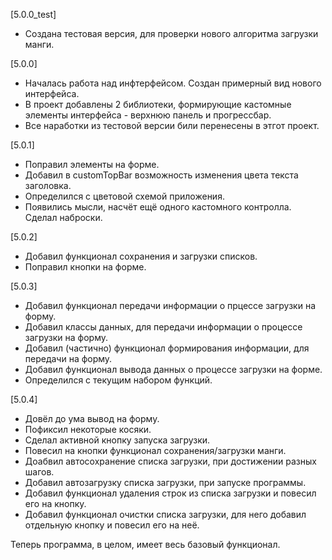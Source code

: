 [5.0.0_test] 
+ Создана тестовая версия, для проверки нового алгоритма загрузки манги.

[5.0.0] 
+ Началась работа над инфтерфейсом. Создан примерный вид нового интерфейса.
+ В проект добавлены 2 библиотеки, формирующие кастомные элементы интерфейса - верхнюю панель и прогрессбар.
+ Все наработки из тестовой версии били перенесены в этгот проект.

[5.0.1] 
+ Поправил элементы на форме.
+ Добавил в customTopBar возможность изменения цвета текста заголовка.
+ Определился с цветовой схемой приложения.
+ Появились мысли, насчёт ещё одного кастомного контролла. Сделал наброски.

[5.0.2]
+ Добавил функционал сохранения и загрузки списков.
+ Поправил кнопки на форме.

[5.0.3]
+ Добавил функционал передачи информации о прцессе загрузки на форму.
+ Добавил классы данных, для передачи информации о процессе загрузки на форму.
+ Добавил (частично) функционал формирования информации, для передачи на форму.
+ Добавил функционал вывода данных о процессе загрузки на форме.
+ Определился с текущим набором функций.

[5.0.4]
+ Довёл до ума вывод на форму.
+ Пофиксил некоторые косяки.
+ Сделал активной кнопку запуска загрузки.
+ Повесил на кнопки функционал сохранения/загрузки манги.
+ Доабвил автосохранение списка загрузки, при достижении разных шагов.
+ Добавил автозагрузку списка загрузки, при запуске программы.
+ Добавил функционал удаления строк из списка загрузки и повесил его на кнопку.
+ Добавил функционал очистки списка загрузки, для него добавил отдельную кнопку и повесил его на неё.

Теперь программа, в целом, имеет весь базовый функционал.

